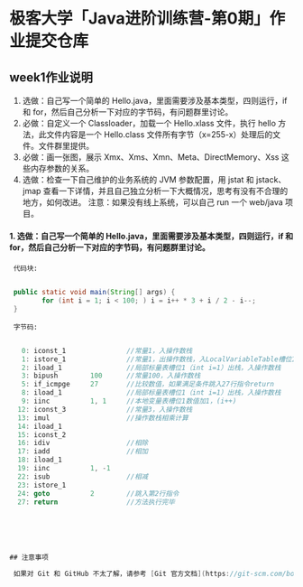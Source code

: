 # 极客大学「Java进阶训练营-第0期」作业提交仓库




## week1作业说明

1. 选做：自己写一个简单的 Hello.java，里面需要涉及基本类型，四则运行，if 和 for，然后自己分析一下对应的字节码，有问题群里讨论。
2. 必做：自定义一个 Classloader，加载一个 Hello.xlass 文件，执行 hello 方法，此文件内容是一个 Hello.class 文件所有字节（x=255-x）处理后的文件。文件群里提供。
3. 必做：画一张图，展示 Xmx、Xms、Xmn、Meta、DirectMemory、Xss 这些内存参数的关系。
4. 选做：检查一下自己维护的业务系统的 JVM 参数配置，用 jstat 和 jstack、jmap 查看一下详情，并且自己独立分析一下大概情况，思考有没有不合理的地方，如何改进。
   注意：如果没有线上系统，可以自己 run 一个 web/java 项目。

#### 1. 选做：自己写一个简单的 Hello.java，里面需要涉及基本类型，四则运行，if 和 for，然后自己分析一下对应的字节码，有问题群里讨论。
     
     代码块:
 ```java

  public static void main(String[] args) {
         for (int i = 1; i < 100; ) i = i++ * 3 + i / 2 - i--;
  }

```   
     字节码:
     
```java

   0: iconst_1               //常量1，入操作数栈
   1: istore_1               //常量1，出操作数栈，入LocalVariableTable槽位1，代表完成：int i = 1
   2: iload_1                //局部标量表槽位1（int i=1）出栈，入操作数栈
   3: bipush        100      //常量100，入操作数栈
   5: if_icmpge     27       //比较数值，如果满足条件跳入27行指令return
   8: iload_1                //局部标量表槽位1（int i=1）出栈，入操作数栈
   9: iinc          1, 1     //本地变量表槽位1数值加1，(i++)
  12: iconst_3               //常量3，入操作数栈
  13: imul                   //操作数栈相乘计算
  14: iload_1                
  15: iconst_2               
  16: idiv                   //相除
  17: iadd                   //相加
  18: iload_1
  19: iinc          1, -1    
  22: isub                   //相减
  23: istore_1               
  24: goto          2        //跳入第2行指令
  27: return                 //方法执行完毕






## 注意事项

 如果对 Git 和 GitHub 不太了解，请参考 [Git 官方文档](https://git-scm.com/book/zh/v2) 或者极客时间的[《玩转 Git 三剑客》](https://time.geekbang.org/course/intro/145)视频课程。
